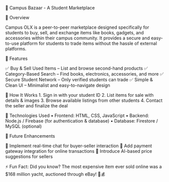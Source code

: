 🏪 Campus Bazaar - A Student Marketplace

📌 Overview

Campus OLX is a peer-to-peer marketplace designed specifically for students to buy, sell, and exchange items like books, gadgets, and accessories within their campus community. It provides a secure and easy-to-use platform for students to trade items without the hassle of external platforms.

🔧 Features

✅ Buy & Sell Used Items – List and browse second-hand products
✅ Category-Based Search – Find books, electronics, accessories, and more
✅ Secure Student Network – Only verified students can trade
✅ Simple & Clean UI – Minimalist and easy-to-navigate design

🚀 How It Works
	1.	Sign in with your student ID
	2.	List items for sale with details & images
	3.	Browse available listings from other students
	4.	Contact the seller and finalize the deal

📂 Technologies Used
	•	Frontend: HTML, CSS, JavaScript
	•	Backend: Node.js / Firebase (for authentication & database)
	•	Database: Firestore / MySQL (optional)

📌 Future Enhancements

🔹 Implement real-time chat for buyer-seller interaction
🔹 Add payment gateway integration for online transactions
🔹 Introduce AI-based price suggestions for sellers

⚡ Fun Fact: Did you know? The most expensive item ever sold online was a $168 million yacht, auctioned through eBay! 🚢💰

